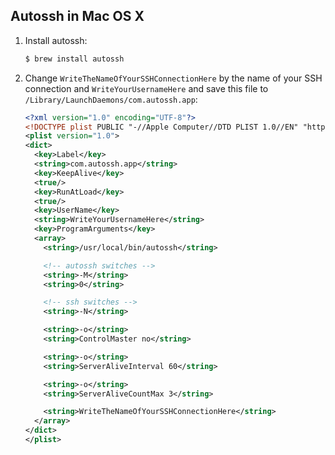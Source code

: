 Autossh in Mac OS X
-------------------

1. Install autossh:
   ```bash
   $ brew install autossh
   ```

2. Change `WriteTheNameOfYourSSHConnectionHere` by the name of your SSH connection and `WriteYourUsernameHere` and save this file to `/Library/LaunchDaemons/com.autossh.app`:

   ```xml
   <?xml version="1.0" encoding="UTF-8"?>
   <!DOCTYPE plist PUBLIC "-//Apple Computer//DTD PLIST 1.0//EN" "http://www.apple.com/DTDs/PropertyList-1.0.dtd">
   <plist version="1.0">
   <dict>
     <key>Label</key>
     <string>com.autossh.app</string>
     <key>KeepAlive</key>
     <true/>
     <key>RunAtLoad</key>
     <true/>
     <key>UserName</key>
     <string>WriteYourUsernameHere</string>
     <key>ProgramArguments</key>
     <array>
       <string>/usr/local/bin/autossh</string>

       <!-- autossh switches -->
       <string>-M</string>
       <string>0</string>

       <!-- ssh switches -->
       <string>-N</string>

       <string>-o</string>
       <string>ControlMaster no</string>

       <string>-o</string>
       <string>ServerAliveInterval 60</string>

       <string>-o</string>
       <string>ServerAliveCountMax 3</string>

       <string>WriteTheNameOfYourSSHConnectionHere</string>
     </array>
   </dict>
   </plist>
   ```
